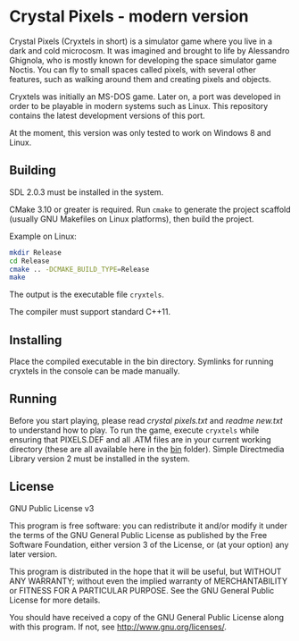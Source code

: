 # Crystal Pixels - modern version

Crystal Pixels (Cryxtels in short) is a simulator game where you live in a dark and cold microcosm. It was imagined and brought to life by Alessandro Ghignola, who is mostly known for developing the space simulator game Noctis. You can fly to small spaces called pixels, with several other features, such as walking around them and creating pixels and objects.

Cryxtels was initially an MS-DOS game. Later on, a port was developed in order to be playable in modern systems such as Linux. This repository contains the latest development versions of this port.

At the moment, this version was only tested to work on Windows 8 and Linux.

## Building

SDL 2.0.3 must be installed in the system.

CMake 3.10 or greater is required.
Run `cmake` to generate the project scaffold
(usually GNU Makefiles on Linux platforms),
then build the project.

Example on Linux:

```sh
mkdir Release
cd Release
cmake .. -DCMAKE_BUILD_TYPE=Release
make
```

The output is the executable file `cryxtels`.

The compiler must support standard C++11.

## Installing

Place the compiled executable in the bin directory. Symlinks for running cryxtels in the console can be made manually.

## Running

Before you start playing, please read *crystal pixels.txt* and *readme new.txt* to understand how to play.
To run the game, execute `cryxtels` while ensuring that
PIXELS.DEF and all .ATM files are in your current working directory
(these are all available here in the [bin](bin) folder).
Simple Directmedia Library version 2 must be installed in the system.

## License

GNU Public License v3

This program is free software: you can redistribute it and/or modify
it under the terms of the GNU General Public License as published by
the Free Software Foundation, either version 3 of the License, or
(at your option) any later version.

This program is distributed in the hope that it will be useful,
but WITHOUT ANY WARRANTY; without even the implied warranty of
MERCHANTABILITY or FITNESS FOR A PARTICULAR PURPOSE.  See the
GNU General Public License for more details.

You should have received a copy of the GNU General Public License
along with this program.  If not, see <http://www.gnu.org/licenses/>.
